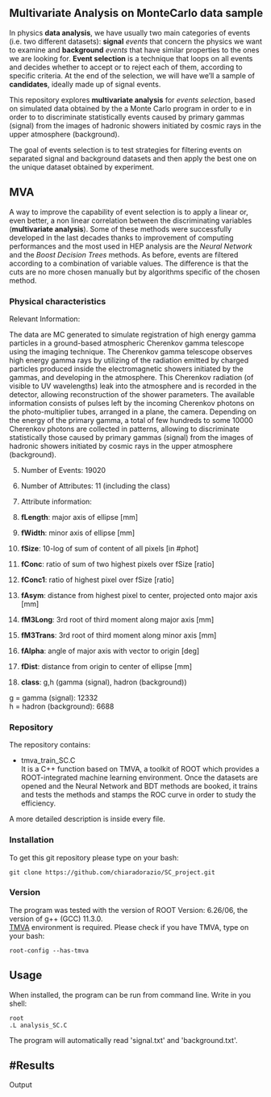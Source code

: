 ## Multivariate Analysis on MonteCarlo data sample

In physics **data analysis**, we have usually two main categories of events (i.e. two different datasets): **signal** *events* that concern the physics we want to examine and **background** *events* that have similar properties to the ones we are looking for.
**Event selection** is a technique that loops on all events and decides whether to accept or to reject each of them, according to specific criteria. At the end of the selection, we will have we’ll a sample of **candidates**, ideally made up of signal events.

This repository explores **multivariate analysis** for *events selection*, based on simulated data obtained by the a Monte Carlo program in order to e in order to to discriminate statistically events caused by primary gammas (signal) from the images of hadronic showers initiated by cosmic rays in the upper atmosphere (background).

The goal of events selection is to test strategies for filtering events on separated signal and background datasets and then apply the best one on the unique dataset obtained by experiment.

## MVA
A way to improve the capability of event selection is to apply a linear or, even better, a non linear correlation between the discriminating variables (**multivariate analysis**). Some of these methods were successfully developed in the last decades thanks to improvement of computing performances and the most used in HEP analysis are the *Neural Network* and the *Boost Decision Trees* methods. As before, events are filtered according to a combination of variable values. The difference is that the cuts are no more chosen manually but by algorithms specific of the chosen method.

### Physical characteristics
Relevant Information:

The data are MC generated to simulate registration of high energy gamma particles in a ground-based atmospheric Cherenkov gamma telescope using the imaging technique. The Cherenkov gamma telescope observes high energy gamma rays by utilizing of the radiation emitted by charged particles produced inside the electromagnetic showers initiated by the gammas, and developing in the atmosphere. This Cherenkov radiation (of visible to UV wavelengths) leak into the atmosphere and is recorded in the detector, allowing reconstruction of the shower parameters. The available information consists of pulses left by the incoming Cherenkov photons on the photo-multiplier tubes, arranged in a plane, the camera. Depending on the energy of the primary gamma, a total of few hundreds to some 10000 Cherenkov photons are collected in patterns, allowing to discriminate statistically those caused by primary gammas (signal) from the images of hadronic showers initiated by cosmic rays in the upper atmosphere (background).

5. Number of Events: 19020

6. Number of Attributes: 11 (including the class)

7. Attribute information:
8. **fLength**: major axis of ellipse [mm]  
9. **fWidth**: minor axis of ellipse [mm]  
10. **fSize**:  10-log of sum of content of all pixels [in #phot]  
11. **fConc**: ratio of sum of two highest pixels over fSize [ratio]  
12. **fConc1**:  ratio of highest pixel over fSize [ratio]  
13. **fAsym**:  distance from highest pixel to center, projected onto major axis [mm]  
14. **fM3Long**:  3rd root of third moment along major axis [mm]  
15. **fM3Trans**: 3rd root of third moment along minor axis [mm]  
16. **fAlpha**: angle of major axis with vector to origin [deg]  
17. **fDist**: distance from origin to center of ellipse [mm]  
18. **class**: g,h (gamma (signal), hadron (background))  

g = gamma (signal): 12332  
h = hadron (background): 6688


### Repository
The repository contains:
- tmva_train_SC.C  
It is a C++ function based on TMVA, a toolkit of ROOT which provides a ROOT-integrated machine learning environment. Once the datasets are opened and the Neural Network and BDT methods are booked, it trains and tests the methods and stamps the ROC curve in order to study the efficiency. 

A more detailed description is inside every file.

### Installation
To get this git repository please type on your bash:
```
git clone https://github.com/chiaradorazio/SC_project.git
```

### Version
The program was tested with the version of ROOT Version: 6.26/06, the version of g++ (GCC) 11.3.0.  
[TMVA](https://root.cern/manual/tmva/) environment is required.
Please check if you have TMVA, type on your bash:
```
root-config --has-tmva
```


## Usage

When installed, the program can be run from command line.
Write in you shell:

```
root
.L analysis_SC.C
```

The program will automatically read 'signal.txt' and 'background.txt'.


## #Results

Output

